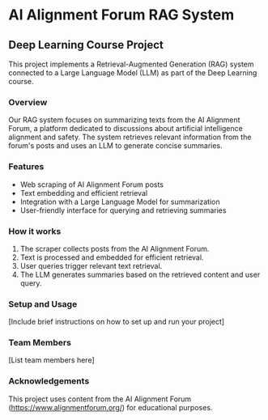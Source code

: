 # AI Alignment Forum RAG System

## Deep Learning Course Project

This project implements a Retrieval-Augmented Generation (RAG) system connected to a Large Language Model (LLM) as part of the Deep Learning course.

### Overview

Our RAG system focuses on summarizing texts from the AI Alignment Forum, a platform dedicated to discussions about artificial intelligence alignment and safety. The system retrieves relevant information from the forum's posts and uses an LLM to generate concise summaries.

### Features

- Web scraping of AI Alignment Forum posts
- Text embedding and efficient retrieval
- Integration with a Large Language Model for summarization
- User-friendly interface for querying and retrieving summaries

### How it works

1. The scraper collects posts from the AI Alignment Forum.
2. Text is processed and embedded for efficient retrieval.
3. User queries trigger relevant text retrieval.
4. The LLM generates summaries based on the retrieved content and user query.

### Setup and Usage

[Include brief instructions on how to set up and run your project]

### Team Members

[List team members here]

### Acknowledgements

This project uses content from the AI Alignment Forum (https://www.alignmentforum.org/) for educational purposes.
